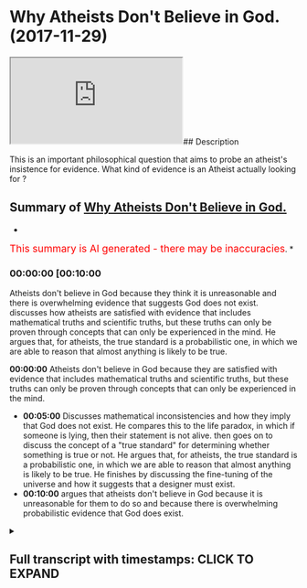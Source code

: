 # Why Atheists Don't Believe in God. (2017-11-29)

<iframe loading='lazy' src='https://www.youtube.com/embed/Tx2ZiRQ1luM'></iframe>## Description

This is an important philosophical question that aims to probe an atheist's insistence for evidence. What kind of evidence is an Atheist actually looking for ?

## Summary of [Why Atheists Don't Believe in God.](https://www.youtube.com/watch?v=Tx2ZiRQ1luM)

*

<span style="color:red; font-size:125%">This summary is AI generated - there may be inaccuracies</span>. [](/)*

### <a onclick="modifyYTiframeseektime('600')">00:00:00 [00:10:00</a>

Atheists don't believe in God because they think it is unreasonable and there is overwhelming evidence that suggests God does not exist. discusses how atheists are satisfied with evidence that includes mathematical truths and scientific truths, but these truths can only be proven through concepts that can only be experienced in the mind. He argues that, for atheists, the true standard is a probabilistic one, in which we are able to reason that almost anything is likely to be true.

**<a onclick="modifyYTiframeseektime('0')">00:00:00</a>** Atheists don't believe in God because they are satisfied with evidence that includes mathematical truths and scientific truths, but these truths can only be proven through concepts that can only be experienced in the mind.

* **<a onclick="modifyYTiframeseektime('300')">00:05:00</a>** Discusses mathematical inconsistencies and how they imply that God does not exist. He compares this to the life paradox, in which if someone is lying, then their statement is not alive. then goes on to discuss the concept of a "true standard" for determining whether something is true or not. He argues that, for atheists, the true standard is a probabilistic one, in which we are able to reason that almost anything is likely to be true. He finishes by discussing the fine-tuning of the universe and how it suggests that a designer must exist.
* **<a onclick="modifyYTiframeseektime('600')">00:10:00</a>** argues that atheists don't believe in God because it is unreasonable for them to do so and because there is overwhelming probabilistic evidence that God does exist.

<details><summary><h2>Full transcript with timestamps: CLICK TO EXPAND</h2></summary>

<a onclick="modifyYTiframeseektime('24)')">0:00:24 [Music]</a>
<a onclick="modifyYTiframeseektime('38)')">0:00:38 before that even I'm trying to put</a>
<a onclick="modifyYTiframeseektime('42)')">0:00:42 myself in the shoes of the Atheist robot</a>
<a onclick="modifyYTiframeseektime('43)')">0:00:43 yeah I will go through some exercises</a>
<a onclick="modifyYTiframeseektime('46)')">0:00:46 some mental exercises the first thing</a>
<a onclick="modifyYTiframeseektime('52)')">0:00:52 that's thought to be asked is when</a>
<a onclick="modifyYTiframeseektime('55)')">0:00:55 you're asking a student related say your</a>
<a onclick="modifyYTiframeseektime('57)')">0:00:57 nature the question is what is your true</a>
<a onclick="modifyYTiframeseektime('60)')">0:01:00 standards I mean that's an important</a>
<a onclick="modifyYTiframeseektime('63)')">0:01:03 thing to establish the atheist is an</a>
<a onclick="modifyYTiframeseektime('66)')">0:01:06 atheist because she's not satisfied for</a>
<a onclick="modifyYTiframeseektime('68)')">0:01:08 the most part with the evidences of</a>
<a onclick="modifyYTiframeseektime('71)')">0:01:11 theism so he becomes an atheist and for</a>
<a onclick="modifyYTiframeseektime('74)')">0:01:14 the most part most atheists are negative</a>
<a onclick="modifyYTiframeseektime('77)')">0:01:17 eighties so there are atheists because</a>
<a onclick="modifyYTiframeseektime('79)')">0:01:19 of a lack of belief of something not</a>
<a onclick="modifyYTiframeseektime('82)')">0:01:22 because they have a positive argument</a>
<a onclick="modifyYTiframeseektime('84)')">0:01:24 again against the existence of God so</a>
<a onclick="modifyYTiframeseektime('87)')">0:01:27 for the most part you can say that most</a>
<a onclick="modifyYTiframeseektime('88)')">0:01:28 atheists are negative eight years at</a>
<a onclick="modifyYTiframeseektime('91)')">0:01:31 some thought were agnostic so then they</a>
<a onclick="modifyYTiframeseektime('94)')">0:01:34 wouldn't necessarily say 100% there's</a>
<a onclick="modifyYTiframeseektime('96)')">0:01:36 nothing you know</a>
<a onclick="modifyYTiframeseektime('98)')">0:01:38 they just say that we're not satisfied</a>
<a onclick="modifyYTiframeseektime('100)')">0:01:40 completely with the evidences so the</a>
<a onclick="modifyYTiframeseektime('104)')">0:01:44 first thing has to be asked is what kind</a>
<a onclick="modifyYTiframeseektime('106)')">0:01:46 of evidence is would you be satisfied</a>
<a onclick="modifyYTiframeseektime('108)')">0:01:48 with and just thinking mentally I came</a>
<a onclick="modifyYTiframeseektime('113)')">0:01:53 with three possible things</a>
<a onclick="modifyYTiframeseektime('116)')">0:01:56 which atheists could not deny right</a>
<a onclick="modifyYTiframeseektime('119)')">0:01:59 number one is incorrigibility which</a>
<a onclick="modifyYTiframeseektime('124)')">0:02:04 means something which is not changing</a>
<a onclick="modifyYTiframeseektime('125)')">0:02:05 yeah so if something is not changing it</a>
<a onclick="modifyYTiframeseektime('128)')">0:02:08 becomes a good evidence</a>
<a onclick="modifyYTiframeseektime('130)')">0:02:10 number two is eternality which is click</a>
<a onclick="modifyYTiframeseektime('133)')">0:02:13 link to incorrigibility and number three</a>
<a onclick="modifyYTiframeseektime('137)')">0:02:17 you could say ain't necessarily true so</a>
<a onclick="modifyYTiframeseektime('141)')">0:02:21 for example it's contingently true dat</a>
<a onclick="modifyYTiframeseektime('143)')">0:02:23 ammonia gray jumpier but it's not</a>
<a onclick="modifyYTiframeseektime('146)')">0:02:26 necessarily true that I'm wearing a</a>
<a onclick="modifyYTiframeseektime('147)')">0:02:27 chopped-up we're trying not use too much</a>
<a onclick="modifyYTiframeseektime('151)')">0:02:31 for the softball jargon but with those</a>
<a onclick="modifyYTiframeseektime('153)')">0:02:33 three kinds of evidences and ACS will be</a>
<a onclick="modifyYTiframeseektime('156)')">0:02:36 completely satisfied now and ACS might</a>
<a onclick="modifyYTiframeseektime('159)')">0:02:39 say that these kinds of things are</a>
<a onclick="modifyYTiframeseektime('162)')">0:02:42 satisfied in both maths and science that</a>
<a onclick="modifyYTiframeseektime('167)')">0:02:47 mathematics is is incorrigible</a>
<a onclick="modifyYTiframeseektime('171)')">0:02:51 number two days eternal number three</a>
<a onclick="modifyYTiframeseektime('173)')">0:02:53 that is necessarily true and the Atheist</a>
<a onclick="modifyYTiframeseektime('178)')">0:02:58 might say that sight science is quite</a>
<a onclick="modifyYTiframeseektime('181)')">0:03:01 similar in that regard that's why</a>
<a onclick="modifyYTiframeseektime('182)')">0:03:02 they're true standard it would be a</a>
<a onclick="modifyYTiframeseektime('184)')">0:03:04 mathematical truth standard or it could</a>
<a onclick="modifyYTiframeseektime('187)')">0:03:07 be a scientific studio true standard</a>
<a onclick="modifyYTiframeseektime('189)')">0:03:09 they would consider these things to be</a>
<a onclick="modifyYTiframeseektime('190)')">0:03:10 truth for the most part obviously I'm</a>
<a onclick="modifyYTiframeseektime('193)')">0:03:13 not generalizing away theists I'll post</a>
<a onclick="modifyYTiframeseektime('194)')">0:03:14 modernist out there which don't believe</a>
<a onclick="modifyYTiframeseektime('196)')">0:03:16 in this they criticize both mathematics</a>
<a onclick="modifyYTiframeseektime('198)')">0:03:18 and science massively but generally</a>
<a onclick="modifyYTiframeseektime('202)')">0:03:22 speaking I mean from my experience it's</a>
<a onclick="modifyYTiframeseektime('204)')">0:03:24 been the case that atheists are</a>
<a onclick="modifyYTiframeseektime('205)')">0:03:25 satisfied with these kinds of true</a>
<a onclick="modifyYTiframeseektime('207)')">0:03:27 standards now the question is this the</a>
<a onclick="modifyYTiframeseektime('209)')">0:03:29 question is is mathematics as an example</a>
<a onclick="modifyYTiframeseektime('213)')">0:03:33 here actually those three things that we</a>
<a onclick="modifyYTiframeseektime('216)')">0:03:36 just mentioned now this is something</a>
<a onclick="modifyYTiframeseektime('217)')">0:03:37 which has plagued the minds of</a>
<a onclick="modifyYTiframeseektime('218)')">0:03:38 philosophers ever since the time of</a>
<a onclick="modifyYTiframeseektime('220)')">0:03:40 Plato Plato himself didn't know how to</a>
<a onclick="modifyYTiframeseektime('223)')">0:03:43 reason with numbers basic arithmetic he</a>
<a onclick="modifyYTiframeseektime('227)')">0:03:47 didn't know because if you think about</a>
<a onclick="modifyYTiframeseektime('228)')">0:03:48 it numbers in and of themselves don't</a>
<a onclick="modifyYTiframeseektime('231)')">0:03:51 exist</a>
<a onclick="modifyYTiframeseektime('232)')">0:03:52 you can't touch a number you can't feel</a>
<a onclick="modifyYTiframeseektime('235)')">0:03:55 a number because smellin about numbers</a>
<a onclick="modifyYTiframeseektime('237)')">0:03:57 is actually a conceptual abstract</a>
<a onclick="modifyYTiframeseektime('240)')">0:04:00 reality</a>
<a onclick="modifyYTiframeseektime('242)')">0:04:02 but in logic you have to have a truth in</a>
<a onclick="modifyYTiframeseektime('246)')">0:04:06 order for our truth to be true it has to</a>
<a onclick="modifyYTiframeseektime('248)')">0:04:08 have a physical reality objective truth</a>
<a onclick="modifyYTiframeseektime('252)')">0:04:12 is that which is usually an object so</a>
<a onclick="modifyYTiframeseektime('256)')">0:04:16 this poses a problem for Plato so he</a>
<a onclick="modifyYTiframeseektime('258)')">0:04:18 says for example that mathematics is</a>
<a onclick="modifyYTiframeseektime('262)')">0:04:22 something he has in the forms the world</a>
<a onclick="modifyYTiframeseektime('267)')">0:04:27 of forms so is something he struggled</a>
<a onclick="modifyYTiframeseektime('270)')">0:04:30 with Immanuel Kant came to 1790</a>
<a onclick="modifyYTiframeseektime('272)')">0:04:32 something similar said that mathematics</a>
<a onclick="modifyYTiframeseektime('274)')">0:04:34 is not something we take from the world</a>
<a onclick="modifyYTiframeseektime('277)')">0:04:37 but it's something we put onto the world</a>
<a onclick="modifyYTiframeseektime('280)')">0:04:40 now you'll find that even after this</a>
<a onclick="modifyYTiframeseektime('283)')">0:04:43 point mathematics itself had a shaking</a>
<a onclick="modifyYTiframeseektime('287)')">0:04:47 up the cat was put with the pigeon so to</a>
<a onclick="modifyYTiframeseektime('290)')">0:04:50 speak one cut one cuts Judith came out</a>
<a onclick="modifyYTiframeseektime('294)')">0:04:54 with his two incompleteness theorem</a>
<a onclick="modifyYTiframeseektime('296)')">0:04:56 theorems and basically these two</a>
<a onclick="modifyYTiframeseektime('297)')">0:04:57 incompleteness theorems exposed the</a>
<a onclick="modifyYTiframeseektime('300)')">0:05:00 inconsistencies in maths it exposes</a>
<a onclick="modifyYTiframeseektime('304)')">0:05:04 these inconsistencies because a flip</a>
<a onclick="modifyYTiframeseektime('308)')">0:05:08 into the serums yeah the first theorem</a>
<a onclick="modifyYTiframeseektime('311)')">0:05:11 for example was similar to the life</a>
<a onclick="modifyYTiframeseektime('314)')">0:05:14 paradox if someone if I come forward or</a>
<a onclick="modifyYTiframeseektime('317)')">0:05:17 someone else who's a liar says I'm lying</a>
<a onclick="modifyYTiframeseektime('320)')">0:05:20 right there's no way to prove or</a>
<a onclick="modifyYTiframeseektime('322)')">0:05:22 disprove this statement because the liar</a>
<a onclick="modifyYTiframeseektime('323)')">0:05:23 if he's lying he's telling the truth</a>
<a onclick="modifyYTiframeseektime('325)')">0:05:25 which means it's not alive and if he's</a>
<a onclick="modifyYTiframeseektime('327)')">0:05:27 telling the truth</a>
<a onclick="modifyYTiframeseektime('328)')">0:05:28 then that contradicts the fact that he's</a>
<a onclick="modifyYTiframeseektime('330)')">0:05:30 saying that his line now something</a>
<a onclick="modifyYTiframeseektime('332)')">0:05:32 similar was put in a mathematic format</a>
<a onclick="modifyYTiframeseektime('334)')">0:05:34 and from that perspective this is called</a>
<a onclick="modifyYTiframeseektime('337)')">0:05:37 incompleteness theorem mathematics was</a>
<a onclick="modifyYTiframeseektime('339)')">0:05:39 seen to be inconsistent and inconsistent</a>
<a onclick="modifyYTiframeseektime('343)')">0:05:43 model and by the way math the philosophy</a>
<a onclick="modifyYTiframeseektime('346)')">0:05:46 of maths or meta mathematic narratives</a>
<a onclick="modifyYTiframeseektime('348)')">0:05:48 or for a philosophy of maths</a>
<a onclick="modifyYTiframeseektime('351)')">0:05:51 this is a big thing and still unresolved</a>
<a onclick="modifyYTiframeseektime('353)')">0:05:53 to this day it's unresolved yet people</a>
<a onclick="modifyYTiframeseektime('356)')">0:05:56 still do mess yet people still do maths</a>
<a onclick="modifyYTiframeseektime('363)')">0:06:03 maths have axioms which cannot be proven</a>
<a onclick="modifyYTiframeseektime('366)')">0:06:06 they're only self-evident</a>
<a onclick="modifyYTiframeseektime('369)')">0:06:09 they're self-evident axioms which means</a>
<a onclick="modifyYTiframeseektime('372)')">0:06:12 to believe in such axioms you have to</a>
<a onclick="modifyYTiframeseektime('374)')">0:06:14 have faith because there's no evidence</a>
<a onclick="modifyYTiframeseektime('377)')">0:06:17 of those axioms there's no evidence</a>
<a onclick="modifyYTiframeseektime('379)')">0:06:19 these things these axioms in terms are</a>
<a onclick="modifyYTiframeseektime('383)')">0:06:23 based on assumptions not concrete</a>
<a onclick="modifyYTiframeseektime('388)')">0:06:28 evidence science is much more flimsy</a>
<a onclick="modifyYTiframeseektime('391)')">0:06:31 than mass and so much has has changed</a>
<a onclick="modifyYTiframeseektime('393)')">0:06:33 much more and it's ever changing and</a>
<a onclick="modifyYTiframeseektime('396)')">0:06:36 this is something which is documented</a>
<a onclick="modifyYTiframeseektime('399)')">0:06:39 well by Thomas Kuhn in his book</a>
<a onclick="modifyYTiframeseektime('401)')">0:06:41 structures of scientific revolution but</a>
<a onclick="modifyYTiframeseektime('403)')">0:06:43 not only the science change in</a>
<a onclick="modifyYTiframeseektime('405)')">0:06:45 scientific facts change but the whole</a>
<a onclick="modifyYTiframeseektime('407)')">0:06:47 framework within which science operates</a>
<a onclick="modifyYTiframeseektime('411)')">0:06:51 and now why am I telling you this</a>
<a onclick="modifyYTiframeseektime('414)')">0:06:54 because you have to understand that one</a>
<a onclick="modifyYTiframeseektime('418)')">0:06:58 da is the skeptical with the eminences</a>
<a onclick="modifyYTiframeseektime('423)')">0:07:03 then you have to ask yourself what kind</a>
<a onclick="modifyYTiframeseektime('426)')">0:07:06 of evidences are you're not going to be</a>
<a onclick="modifyYTiframeseektime('428)')">0:07:08 skeptical but those truths stand aside</a>
<a onclick="modifyYTiframeseektime('431)')">0:07:11 for mentioned at the beginning of this</a>
<a onclick="modifyYTiframeseektime('432)')">0:07:12 talk if they're applied to almost any</a>
<a onclick="modifyYTiframeseektime('435)')">0:07:15 discipline you would not have faith in</a>
<a onclick="modifyYTiframeseektime('438)')">0:07:18 anything you would not believe in</a>
<a onclick="modifyYTiframeseektime('440)')">0:07:20 anything you couldn't do anything you</a>
<a onclick="modifyYTiframeseektime('442)')">0:07:22 couldn't prove anything therefore the</a>
<a onclick="modifyYTiframeseektime('446)')">0:07:26 true standard wouldn't work for the</a>
<a onclick="modifyYTiframeseektime('449)')">0:07:29 Atheist that particular true standard</a>
<a onclick="modifyYTiframeseektime('451)')">0:07:31 couldn't and wouldn't work rather if</a>
<a onclick="modifyYTiframeseektime('454)')">0:07:34 we're honest with ourselves atheistic</a>
<a onclick="modifyYTiframeseektime('458)')">0:07:38 true standard is a true standard which</a>
<a onclick="modifyYTiframeseektime('460)')">0:07:40 is probabilistic is it true standard</a>
<a onclick="modifyYTiframeseektime('465)')">0:07:45 which is probabilistic we as human</a>
<a onclick="modifyYTiframeseektime('468)')">0:07:48 beings welcome to ability reasoning</a>
<a onclick="modifyYTiframeseektime('469)')">0:07:49 almost every single day if something is</a>
<a onclick="modifyYTiframeseektime('472)')">0:07:52 99 percent assured we're happy if</a>
<a onclick="modifyYTiframeseektime('475)')">0:07:55 something is 99 percent sure we can say</a>
<a onclick="modifyYTiframeseektime('477)')">0:07:57 we're certain of it almost what we can</a>
<a onclick="modifyYTiframeseektime('480)')">0:08:00 definitely say we're certain of it and</a>
<a onclick="modifyYTiframeseektime('482)')">0:08:02 if it all piles up in front of us as a</a>
<a onclick="modifyYTiframeseektime('484)')">0:08:04 big heap of evidence then this assures</a>
<a onclick="modifyYTiframeseektime('486)')">0:08:06 us this is where the arguments put</a>
<a onclick="modifyYTiframeseektime('492)')">0:08:12 forward by the atheist or the lack of</a>
<a onclick="modifyYTiframeseektime('495)')">0:08:15 belief</a>
<a onclick="modifyYTiframeseektime('496)')">0:08:16 that the atheist has I would say is</a>
<a onclick="modifyYTiframeseektime('498)')">0:08:18 unsubstantiated because if you use a</a>
<a onclick="modifyYTiframeseektime('502)')">0:08:22 probabilistic reasoning okay there is no</a>
<a onclick="modifyYTiframeseektime('506)')">0:08:26 doubt in almost anyone's mind that you</a>
<a onclick="modifyYTiframeseektime('510)')">0:08:30 will come to very many conclusions about</a>
<a onclick="modifyYTiframeseektime('512)')">0:08:32 this universe the fact that is</a>
<a onclick="modifyYTiframeseektime('514)')">0:08:34 fine-tuned and when I say it's finely</a>
<a onclick="modifyYTiframeseektime('515)')">0:08:35 tuned I'm not saying that it's</a>
<a onclick="modifyYTiframeseektime('518)')">0:08:38 aesthetically pleasing I'm not saying</a>
<a onclick="modifyYTiframeseektime('521)')">0:08:41 that that's not what fine-tuning means</a>
<a onclick="modifyYTiframeseektime('523)')">0:08:43 fine-tuning means is fine-tuned to allow</a>
<a onclick="modifyYTiframeseektime('527)')">0:08:47 any kind of life to exist within it</a>
<a onclick="modifyYTiframeseektime('530)')">0:08:50 this is fine-tuning atheist and</a>
<a onclick="modifyYTiframeseektime('533)')">0:08:53 non-obviousness muslims christians jews</a>
<a onclick="modifyYTiframeseektime('536)')">0:08:56 anyone who's done science agrees with</a>
<a onclick="modifyYTiframeseektime('539)')">0:08:59 this i'm not saying there isn't any</a>
<a onclick="modifyYTiframeseektime('542)')">0:09:02 rogue opinion why i am saying this is</a>
<a onclick="modifyYTiframeseektime('545)')">0:09:05 the normal approach to the cosmological</a>
<a onclick="modifyYTiframeseektime('549)')">0:09:09 environment around us Martin Rees Robert</a>
<a onclick="modifyYTiframeseektime('552)')">0:09:12 Ford just six numbers and he said that</a>
<a onclick="modifyYTiframeseektime('555)')">0:09:15 any of those six numbers had they been</a>
<a onclick="modifyYTiframeseektime('557)')">0:09:17 different the universe would not be as</a>
<a onclick="modifyYTiframeseektime('559)')">0:09:19 it is and it will not allow human life</a>
<a onclick="modifyYTiframeseektime('561)')">0:09:21 to exist even Stephen Hawkins in a brief</a>
<a onclick="modifyYTiframeseektime('565)')">0:09:25 history of time an atheist and Arden</a>
<a onclick="modifyYTiframeseektime('568)')">0:09:28 atheist he admits to the fine-tuning the</a>
<a onclick="modifyYTiframeseektime('571)')">0:09:31 fine-tuning is something which is</a>
<a onclick="modifyYTiframeseektime('572)')">0:09:32 probabilistically indicating a design if</a>
<a onclick="modifyYTiframeseektime('576)')">0:09:36 that is the case and the question is who</a>
<a onclick="modifyYTiframeseektime('580)')">0:09:40 or what designed this universe and from</a>
<a onclick="modifyYTiframeseektime('586)')">0:09:46 this perspective is quite a</a>
<a onclick="modifyYTiframeseektime('588)')">0:09:48 straightforward answer the one would a</a>
<a onclick="modifyYTiframeseektime('594)')">0:09:54 thing that has designed this universe is</a>
<a onclick="modifyYTiframeseektime('596)')">0:09:56 that one would not think that was able</a>
<a onclick="modifyYTiframeseektime('600)')">0:10:00 to do so and who them what who or what</a>
<a onclick="modifyYTiframeseektime('605)')">0:10:05 could be able to do so so we employ</a>
<a onclick="modifyYTiframeseektime('609)')">0:10:09 basic reason and we realize that it must</a>
<a onclick="modifyYTiframeseektime('613)')">0:10:13 have been something or someone with</a>
<a onclick="modifyYTiframeseektime('616)')">0:10:16 certain characteristics must have had</a>
<a onclick="modifyYTiframeseektime('619)')">0:10:19 knowledge</a>
<a onclick="modifyYTiframeseektime('620)')">0:10:20 it must have had power it must have had</a>
<a onclick="modifyYTiframeseektime('624)')">0:10:24 the ability to change the situation it</a>
<a onclick="modifyYTiframeseektime('628)')">0:10:28 must be one had it not been one there</a>
<a onclick="modifyYTiframeseektime('631)')">0:10:31 would have been a conflict of interest</a>
<a onclick="modifyYTiframeseektime('633)')">0:10:33 between the many parties that there</a>
<a onclick="modifyYTiframeseektime('635)')">0:10:35 would be this is good the evidence of</a>
<a onclick="modifyYTiframeseektime('641)')">0:10:41 God is not just evidence</a>
<a onclick="modifyYTiframeseektime('642)')">0:10:42 it's overwhelming probabilistic evidence</a>
<a onclick="modifyYTiframeseektime('646)')">0:10:46 we don't have faith in that which is</a>
<a onclick="modifyYTiframeseektime('648)')">0:10:48 unreasonable we have faith in that which</a>
<a onclick="modifyYTiframeseektime('652)')">0:10:52 is clear and what I personally believe</a>
<a onclick="modifyYTiframeseektime('656)')">0:10:56 is that the Atheist has to in order to</a>
<a onclick="modifyYTiframeseektime('659)')">0:10:59 avoid this born in his or her sight they</a>
<a onclick="modifyYTiframeseektime('662)')">0:11:02 must employ a double standard approach</a>
<a onclick="modifyYTiframeseektime('664)')">0:11:04 they have to the way they live their</a>
<a onclick="modifyYTiframeseektime('667)')">0:11:07 lives is different to the way they want</a>
<a onclick="modifyYTiframeseektime('669)')">0:11:09 to conceptualize the theological and</a>
<a onclick="modifyYTiframeseektime('670)')">0:11:10 philosophical reality of God that must</a>
<a onclick="modifyYTiframeseektime('673)')">0:11:13 happen other than that</a>
<a onclick="modifyYTiframeseektime('676)')">0:11:16 the atheist must think the atheist must</a>
<a onclick="modifyYTiframeseektime('680)')">0:11:20 dare to think</a>
</details>
